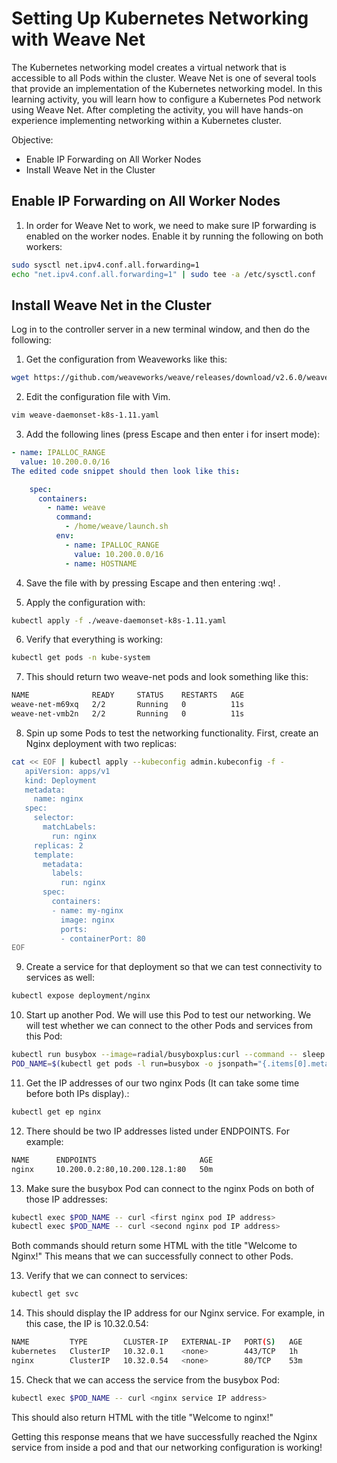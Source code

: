 # Setting Up Kubernetes Networking with Weave Net

The Kubernetes networking model creates a virtual network that is accessible to all Pods within the cluster. Weave Net is one of several tools that provide an implementation of the Kubernetes networking model. In this learning activity, you will learn how to configure a Kubernetes Pod network using Weave Net. After completing the activity, you will have hands-on experience implementing networking within a Kubernetes cluster.

Objective:
- Enable IP Forwarding on All Worker Nodes
- Install Weave Net in the Cluster

## Enable IP Forwarding on All Worker Nodes
1. In order for Weave Net to work, we need to make sure IP forwarding is enabled on the worker nodes. Enable it by running the following on both workers:
```bash
sudo sysctl net.ipv4.conf.all.forwarding=1
echo "net.ipv4.conf.all.forwarding=1" | sudo tee -a /etc/sysctl.conf
```
## Install Weave Net in the Cluster
Log in to the controller server in a new terminal window, and then do the following:

1. Get the configuration from Weaveworks like this:
```bash
wget https://github.com/weaveworks/weave/releases/download/v2.6.0/weave-daemonset-k8s-1.11.yaml
```
2. Edit the configuration file with Vim.
```bash
vim weave-daemonset-k8s-1.11.yaml
```
3. Add the following lines (press Escape and then enter i for insert mode):
```yaml
- name: IPALLOC_RANGE
  value: 10.200.0.0/16
The edited code snippet should then look like this:

    spec:
      containers:
        - name: weave
          command:
            - /home/weave/launch.sh
          env:
            - name: IPALLOC_RANGE
              value: 10.200.0.0/16
            - name: HOSTNAME
```
4. Save the file with by pressing Escape and then entering :wq! .

5. Apply the configuration with:
```bash
kubectl apply -f ./weave-daemonset-k8s-1.11.yaml
```
6. Verify that everything is working:
```bash
kubectl get pods -n kube-system
```
7. This should return two weave-net pods and look something like this:
```bash
NAME              READY     STATUS    RESTARTS   AGE
weave-net-m69xq   2/2       Running   0          11s
weave-net-vmb2n   2/2       Running   0          11s
```
8. Spin up some Pods to test the networking functionality. First, create an Nginx deployment with two replicas:
```bash
cat << EOF | kubectl apply --kubeconfig admin.kubeconfig -f -
   apiVersion: apps/v1
   kind: Deployment
   metadata:
     name: nginx
   spec:
     selector:
       matchLabels:
         run: nginx
     replicas: 2
     template:
       metadata:
         labels:
           run: nginx
       spec:
         containers:
         - name: my-nginx
           image: nginx
           ports:
           - containerPort: 80
EOF
```
9. Create a service for that deployment so that we can test connectivity to services as well:
```bash
kubectl expose deployment/nginx
```
10. Start up another Pod. We will use this Pod to test our networking. We will test whether we can connect to the other Pods and services from this Pod:
```bash
kubectl run busybox --image=radial/busyboxplus:curl --command -- sleep 3600
POD_NAME=$(kubectl get pods -l run=busybox -o jsonpath="{.items[0].metadata.name}")
```
11. Get the IP addresses of our two nginx Pods (It can take some time before both IPs display).:
```bash
kubectl get ep nginx
```
12. There should be two IP addresses listed under ENDPOINTS. For example:
```bash
NAME      ENDPOINTS                       AGE
nginx     10.200.0.2:80,10.200.128.1:80   50m
```
13. Make sure the busybox Pod can connect to the nginx Pods on both of those IP addresses:
```bash
kubectl exec $POD_NAME -- curl <first nginx pod IP address>
kubectl exec $POD_NAME -- curl <second nginx pod IP address>
```
Both commands should return some HTML with the title "Welcome to Nginx!" This means that we can successfully connect to other Pods.

13. Verify that we can connect to services:
```bash
kubectl get svc
```
14. This should display the IP address for our Nginx service. For example, in this case, the IP is 10.32.0.54:
```bash
NAME         TYPE        CLUSTER-IP   EXTERNAL-IP   PORT(S)   AGE
kubernetes   ClusterIP   10.32.0.1    <none>        443/TCP   1h
nginx        ClusterIP   10.32.0.54   <none>        80/TCP    53m
```
15. Check that we can access the service from the busybox Pod:
```bash
kubectl exec $POD_NAME -- curl <nginx service IP address>
```
This should also return HTML with the title "Welcome to nginx!"

Getting this response means that we have successfully reached the Nginx service from inside a pod and that our networking configuration is working!